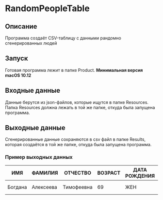 # RandomPeopleTable
## Описание
Программа создаёт CSV-таблицу с данными рандомно сгенерированных людей
## Запуск
Готовая программа лежит в папке Product.
**Минимальная версия macOS 10.12**
## Входные данные
Данные берутся из json-файлов, которые ищутся в папке Resources.
Папка Resources должна лежать в той же папке, откуда была запущена программа.
## Выходные данные
Сгенерированные данные сохраняются в csv файл в папке Results, которая создаётся в той же папке, откуда была запущена программа.
### Пример выходных данных
|ИМЯ|ФАМИЛИЯ|ОТЧЕСТВО|ВОЗРАСТ|ДАТА РОЖДЕНИЯ|МЕСТО РОЖДЕНИЯ|ИНДЕКС|СТРАНА|СУБЪЕКТ|ГОРОД|УЛИЦА|ДОМ|КВАРТИРА|
|---|-------|--------|-------|-------------|--------------|------|------|-------|-----|-----|---|--------|
|Богдана|Алексеева|Тимофеевна|69|ЖЕН|27-03-1950|Измаил|211573|Беларусь|Витебская область|Городок|улица Баграмяна|38|53|
